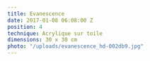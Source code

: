 ```yaml
---
title: Evanescence
date: 2017-01-08 06:08:00 Z
position: 4
technique: Acrylique sur toile
dimensions: 30 x 30 cm
photo: "/uploads/evanescence_hd-002db9.jpg"
---
```


